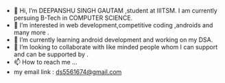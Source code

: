 - 👋 Hi, I’m DEEPANSHU SINGH GAUTAM ,student at IIITSM. I am currently persuing B-Tech in COMPUTER SCIENCE.
- 👀 I’m interested in web development,competitive coding ,androids and many more .
- 🌱 I’m currently learning android development and working on my DSA.
- 💞️ I’m looking to collaborate with like minded people whom I can support and can be supported by .
- 📫 How to reach me ...
- my email link : ds5561674@gmail.com

<!---
fxxxxr/fxxxxr is a ✨ special ✨ repository because its `README.md` (this file) appears on your GitHub profile.
You can click the Preview link to take a look at your changes.
--->
